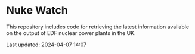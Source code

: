# Nuke Watch

This repository includes code for retrieving the latest information available on the output of EDF nuclear power plants in the UK.

Last updated: 2024-04-07 14:07